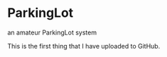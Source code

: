 # ParkingLot
an amateur ParkingLot system 



This is the first thing that I have uploaded to GitHub.

